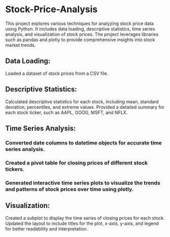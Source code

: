 # Stock-Price-Analysis
This project explores various techniques for analyzing stock price data using Python. It includes data loading, descriptive statistics, time series analysis, and visualization of stock prices. The project leverages libraries such as pandas and plotly to provide comprehensive insights into stock market trends.


## Data Loading:
Loaded a dataset of stock prices from a CSV file.

## Descriptive Statistics:
Calculated descriptive statistics for each stock, including mean, standard deviation, percentiles, and extreme values.
Provided a detailed summary for each stock ticker, such as AAPL, GOOG, MSFT, and NFLX.

## Time Series Analysis:
### Converted date columns to datetime objects for accurate time series analysis.

### Created a pivot table for closing prices of different stock tickers.

### Generated interactive time series plots to visualize the trends and patterns of stock prices over time using plotly.

## Visualization:
Created a subplot to display the time series of closing prices for each stock.
Updated the layout to include titles for the plot, x-axis, y-axis, and legend for better readability and interpretation.
